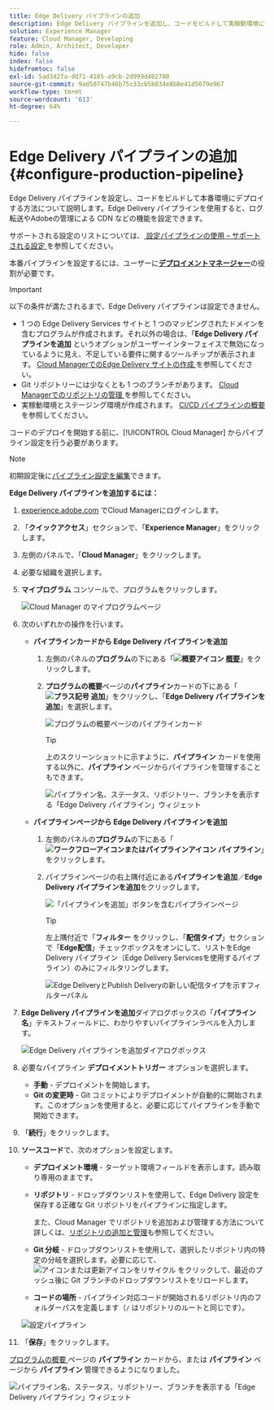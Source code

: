```yaml
---
title: Edge Delivery パイプラインの追加
description: Edge Delivery パイプラインを追加し、コードをビルドして実稼動環境にデプロイする方法について説明します。
solution: Experience Manager
feature: Cloud Manager, Developing
role: Admin, Architect, Developer
hide: false
index: false
hidefromtoc: false
exl-id: 5ad342fa-dd71-4105-a9cb-2d999d402780
source-git-commit: 9ad50747b46b75c33cb5b034e8b8e41d5079e967
workflow-type: tm+mt
source-wordcount: '613'
ht-degree: 64%

---
```


# Edge Delivery パイプラインの追加 {#configure-production-pipeline}

<!--badge: label="Beta" type="Positive" url="/help/implementing/cloud-manager/release-notes/current.md#gitlab-bitbucket" -->

Edge Delivery パイプラインを設定し、コードをビルドして本番環境にデプロイする方法について説明します。Edge Delivery パイプラインを使用すると、ログ転送やAdobeの管理による CDN などの機能を設定できます。

サポートされる設定のリストについては、[ 設定パイプラインの使用 – サポートされる設定 ](/help/operations/config-pipeline.md#configurations) を参照してください。

本番パイプラインを設定するには、ユーザーに&#x200B;**[デプロイメントマネージャー](/help/onboarding/cloud-manager-introduction.md#role-based-permissions)**&#x200B;の役割が必要です。

>[!IMPORTANT]
>
>以下の条件が満たされるまで、Edge Delivery パイプラインは設定できません。
>
>* 1 つの Edge Delivery Services サイトと 1 つのマッピングされたドメインを含むプログラムが作成されます。それ以外の場合は、「**Edge Delivery パイプラインを追加** というオプションがユーザーインターフェイスで無効になっているように見え、不足している要件に関するツールチップが表示されます。 [Cloud ManagerでのEdge Delivery サイトの作成 ](/help/implementing/cloud-manager/edge-delivery/create-edge-delivery-site.md) を参照してください。
>* Git リポジトリーには少なくとも 1 つのブランチがあります。 [Cloud Managerでのリポジトリの管理 ](/help/implementing/cloud-manager/managing-code/managing-repositories.md) を参照してください。
>* 実稼動環境とステージング環境が作成されます。 [CI/CD パイプラインの概要 ](/help/implementing/cloud-manager/configuring-pipelines/introduction-ci-cd-pipelines.md) を参照してください。

<!-- CMGR‑69680 -->

コードのデプロイを開始する前に、[!UICONTROL Cloud Manager] からパイプライン設定を行う必要があります。

>[!NOTE]
>
>初期設定後に[パイプライン設定を編集](managing-pipelines.md)できます。

**Edge Delivery パイプラインを追加するには：**

1. [experience.adobe.com](https://experience.adobe.com) でCloud Managerにログインします。
1. 「**クイックアクセス**」セクションで、「**Experience Manager**」をクリックします。
1. 左側のパネルで、「**Cloud Manager**」をクリックします。
1. 必要な組織を選択します。
1. **マイプログラム** コンソールで、プログラムをクリックします。

   ![Cloud Manager のマイプログラムページ](/help/implementing/cloud-manager/configuring-pipelines/assets/my-programs.png)

1. 次のいずれかの操作を行います。

   * **パイプラインカードから Edge Delivery パイプラインを追加**

      1. 左側のパネルの&#x200B;**プログラム**&#x200B;の下にある「**![概要アイコン](/help/implementing/cloud-manager/configuring-pipelines/assets/overview.svg) [概要](/help/implementing/cloud-manager/navigation.md#my-programs)**」をクリックします。
      1. **プログラムの概要**&#x200B;ページの&#x200B;**パイプライン**&#x200B;カードの下にある「**![プラス記号](https://spectrum.adobe.com/static/icons/workflow_18/Smock_Add_18_N.svg) 追加**」をクリックし、「**Edge Delivery パイプラインを追加**」を選択します。

         ![プログラムの概要ページのパイプラインカード](/help/implementing/cloud-manager/configuring-pipelines/assets/pipelinescard-add-ed-pipeline.png)

         >[!TIP]
         >
         >上のスクリーンショットに示すように、**パイプライン** カードを使用する以外に、**パイプライン** ページからパイプラインを管理することもできます。
         >
         >![パイプライン名、ステータス、リポジトリー、ブランチを表示する「Edge Delivery パイプライン」ウィジェット](/help/implementing/cloud-manager/release-notes/assets/edge-delivery-pipeline-widget.png)

   * **パイプラインページから Edge Delivery パイプラインを追加**

      1. 左側のパネルの&#x200B;**プログラム**&#x200B;の下にある「**![ワークフローアイコンまたはパイプラインアイコン](https://spectrum.adobe.com/static/icons/workflow_18/Smock_Workflow_18_N.svg) パイプライン**」をクリックします。
      1. パイプラインページの右上隅付近にある&#x200B;**パイプラインを追加**／**Edge Delivery パイプラインを追加**&#x200B;をクリックします。

         ![「パイプラインを追加」ボタンを含むパイプラインページ](/help/implementing/cloud-manager/configuring-pipelines/assets/pipelinespage-add-ed-pipeline.png)

         >[!TIP]
         >
         >左上隅付近で「**フィルター** をクリックし、「**配信タイプ**」セクションで「**Edge配信**」チェックボックスをオンにして、リストをEdge Delivery パイプライン（Edge Delivery Servicesを使用するパイプライン）のみにフィルタリングします。<!-- (CMGR-69682) -->
         >
         >![Edge DeliveryとPublish Deliveryの新しい配信タイプを示すフィルターパネル](/help/implementing/cloud-manager/release-notes/assets/filter-delivery-type.png)

1. **Edge Delivery パイプラインを追加**&#x200B;ダイアログボックスの「**パイプライン名**」テキストフィールドに、わかりやすいパイプラインラベルを入力します。

   ![Edge Delivery パイプラインを追加ダイアログボックス](/help/implementing/cloud-manager/configuring-pipelines/assets/add-edge-delivery-pipeline-configuration.png)

1. 必要なパイプライン **デプロイメントトリガー** オプションを選択します。

   * **手動** - デプロイメントを開始します。
   * **Git の変更時** - Git コミットによりデプロイメントが自動的に開始されます。このオプションを使用すると、必要に応じてパイプラインを手動で開始できます。

1. 「**続行**」をクリックします。

1. **ソースコード**&#x200B;で、次のオプションを設定します。

   * **デプロイメント環境** - ターゲット環境フィールドを表示します。読み取り専用のままです。

   * **リポジトリ** - ドロップダウンリストを使用して、Edge Delivery 設定を保存する正確な Git リポジトリをパイプラインに指定します。

     また、Cloud Manager でリポジトリを追加および管理する方法について詳しくは、[リポジトリの追加と管理](/help/implementing/cloud-manager/managing-code/managing-repositories.md)も参照してください。

   * **Git 分岐** - ドロップダウンリストを使用して、選択したリポジトリ内の特定の分岐を選択します。必要に応じて、![ アイコンまたは更新アイコンをリサイクル ](https://spectrum.adobe.com/static/icons/workflow_18/Smock_Refresh_18_N.svg) をクリックして、最近のプッシュ後に Git ブランチのドロップダウンリストをリロードします。
   * **コードの場所** - パイプライン対応コードが開始されるリポジトリ内のフォルダーパスを定義します（`/` はリポジトリのルートと同じです）。

   ![設定パイプライン](/help/implementing/cloud-manager/configuring-pipelines/assets/add-edge-delivery-pipeline-sourcecode.png)

1. 「**保存**」をクリックします。

[ プログラムの概要 ](managing-pipelines.md) ページの **パイプライン** カードから、または **パイプライン** ページから **パイプライン** 管理できるようになりました。


![パイプライン名、ステータス、リポジトリー、ブランチを表示する「Edge Delivery パイプライン」ウィジェット](/help/implementing/cloud-manager/release-notes/assets/edge-delivery-pipeline-widget.png)



